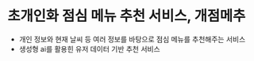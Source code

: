 # 초개인화 점심 메뉴 추천 서비스, 개점메추
- 개인 정보와 현재 날씨 등 여러 정보를 바탕으로 점심 메뉴를 추천해주는 서비스
- 생성형 ai를 활용힌 유저 데이터 기반 추천 서비스